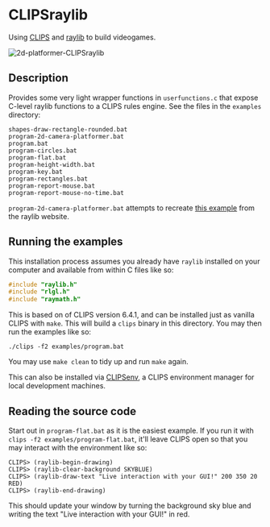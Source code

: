 # CLIPSraylib

Using
[CLIPS](https://www.clipsrules.net/)
and
[raylib](https://www.raylib.com/)
to build videogames.

![2d-platformer-CLIPSraylib](https://github.com/user-attachments/assets/52a75193-6ff8-40bd-8c70-83ceddcb7b68)

## Description

Provides some very light wrapper functions in `userfunctions.c`
that expose C-level raylib functions to a CLIPS rules engine.
See the files in the `examples` directory:

```
shapes-draw-rectangle-rounded.bat
program-2d-camera-platformer.bat
program.bat
program-circles.bat
program-flat.bat
program-height-width.bat
program-key.bat
program-rectangles.bat
program-report-mouse.bat
program-report-mouse-no-time.bat
```

`program-2d-camera-platformer.bat` attempts to recreate
[this example](https://www.raylib.com/examples/core/loader.html?name=core_automation_events)
from the raylib website.

## Running the examples

This installation process assumes you already have `raylib` installed on your computer
and available from within C files like so:

```c
#include "raylib.h"
#include "rlgl.h"
#include "raymath.h"
```

This is based on of CLIPS version 6.4.1, and can be installed just as vanilla CLIPS
with `make`. This will build a `clips` binary in this directory. You may then run
the examples like so:

```
./clips -f2 examples/program.bat
```

You may use `make clean` to tidy up and run `make` again.

This can also be installed via [CLIPSenv](https://github.com/mrryanjohnston/CLIPSenv),
a CLIPS environment manager for local development machines.

## Reading the source code

Start out in `program-flat.bat` as it is the easiest example.
If you run it with `clips -f2 examples/program-flat.bat`, it'll leave CLIPS open
so that you may interact with the environment like so:

```
CLIPS> (raylib-begin-drawing)
CLIPS> (raylib-clear-background SKYBLUE)
CLIPS> (raylib-draw-text "Live interaction with your GUI!" 200 350 20 RED)
CLIPS> (raylib-end-drawing)
```

This should update your window by turning the background sky blue
and writing the text "Live interaction with your GUI!" in red.
